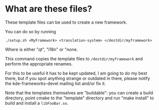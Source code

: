 # What are these files?

These template files can be used to create a new framework.

You can do so by running

    ./setup.sh <MyFramework> <translation-system> </destdir/myframework>

Where <translation-system> is either "qt", "i18n" or "none.

This command copies the template files to `/destdir/myframework` and perform the
appropriate renames.

For this to be useful it has to be kept updated, I am going to do my best there,
but if you spot anything strange or outdated in there, please notify the
kde-frameworks-devel mailing list and/or fix it.

Note that the templates themselves are "buildable": you can create a build
directory, point cmake to the "template" directory and run "make install" to
build and install a `libFooBar.so`.
